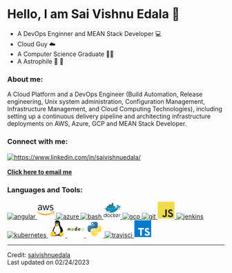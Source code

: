 # Hello, I am Sai Vishnu Edala :wave:

- A DevOps Enginner and MEAN Stack Developer :computer:
- Cloud Guy :cloud:
- A Computer Science Graduate 👨‍🎓
- A Astrophile :rocket: :milky_way:
<div align="center" width="50">

</div>
<h3 align="left"> About me:</h3>
A Cloud Platform and a DevOps Engineer (Build Automation, Release engineering, Unix system administration, Configuration Management, Infrastructure Management, and Cloud Computing Technologies), including setting up a continuous delivery pipeline and architecting infrastructure deployments on AWS, Azure, GCP and MEAN Stack Developer.

<h3 align="left">Connect with me:</h3>
<p align="left">
<a href="https://linkedin.com/in/https://www.linkedin.com/in/saivishnuedala/" target="blank"><img align="center" src="https://raw.githubusercontent.com/rahuldkjain/github-profile-readme-generator/master/src/images/icons/Social/linked-in-alt.svg" alt="https://www.linkedin.com/in/saivishnuedala/" height="30" width="40" /></a></br></br>
<a href="mailto:saivishnue0409@gmail.com"><b>Click here to email me</b></a>

</p>

[ <p align="left"> <a href="https://github.com/ryo-ma/github-profile-trophy"><img src="https://github-profile-trophy.vercel.app/?username=saivishnuedala&" alt="saivishnuedala" /></a> </p>]:#

<!-- Language and Tools -->
<h3 align="left">Languages and Tools:</h3>
<p align="left"> <a href="https://angular.io" target="_blank" rel="noreferrer"> <img src="https://angular.io/assets/images/logos/angular/angular.svg" alt="angular" width="40" height="40"/> </a> <a href="https://aws.amazon.com" target="_blank" rel="noreferrer"> <img src="https://raw.githubusercontent.com/devicons/devicon/master/icons/amazonwebservices/amazonwebservices-original-wordmark.svg" alt="aws" width="40" height="40"/> </a> <a href="https://azure.microsoft.com/en-in/" target="_blank" rel="noreferrer"> <img src="https://www.vectorlogo.zone/logos/microsoft_azure/microsoft_azure-icon.svg" alt="azure" width="40" height="40"/> </a> <a href="https://www.gnu.org/software/bash/" target="_blank" rel="noreferrer"> <img src="https://www.vectorlogo.zone/logos/gnu_bash/gnu_bash-icon.svg" alt="bash" width="40" height="40"/> </a> <a href="https://www.docker.com/" target="_blank" rel="noreferrer"> <img src="https://raw.githubusercontent.com/devicons/devicon/master/icons/docker/docker-original-wordmark.svg" alt="docker" width="40" height="40"/> </a> <a href="https://cloud.google.com" target="_blank" rel="noreferrer"> <img src="https://www.vectorlogo.zone/logos/google_cloud/google_cloud-icon.svg" alt="gcp" width="40" height="40"/> </a> <a href="https://git-scm.com/" target="_blank" rel="noreferrer"> <img src="https://www.vectorlogo.zone/logos/git-scm/git-scm-icon.svg" alt="git" width="40" height="40"/> </a> <a href="https://developer.mozilla.org/en-US/docs/Web/JavaScript" target="_blank" rel="noreferrer"> <img src="https://raw.githubusercontent.com/devicons/devicon/master/icons/javascript/javascript-original.svg" alt="javascript" width="40" height="40"/> </a> <a href="https://www.jenkins.io" target="_blank" rel="noreferrer"> <img src="https://www.vectorlogo.zone/logos/jenkins/jenkins-icon.svg" alt="jenkins" width="40" height="40"/> </a> <a href="https://kubernetes.io" target="_blank" rel="noreferrer"> <img src="https://www.vectorlogo.zone/logos/kubernetes/kubernetes-icon.svg" alt="kubernetes" width="40" height="40"/> </a> <a href="https://www.linux.org/" target="_blank" rel="noreferrer"> <img src="https://raw.githubusercontent.com/devicons/devicon/master/icons/linux/linux-original.svg" alt="linux" width="40" height="40"/> </a> <a href="https://nodejs.org" target="_blank" rel="noreferrer"> <img src="https://raw.githubusercontent.com/devicons/devicon/master/icons/nodejs/nodejs-original-wordmark.svg" alt="nodejs" width="40" height="40"/> </a> <a href="https://www.python.org" target="_blank" rel="noreferrer"> <img src="https://raw.githubusercontent.com/devicons/devicon/master/icons/python/python-original.svg" alt="python" width="40" height="40"/> </a> <a href="https://travis-ci.org" target="_blank" rel="noreferrer"> <img src="https://www.vectorlogo.zone/logos/travis-ci/travis-ci-icon.svg" alt="travisci" width="40" height="40"/> </a> <a href="https://www.typescriptlang.org/" target="_blank" rel="noreferrer"> <img src="https://raw.githubusercontent.com/devicons/devicon/master/icons/typescript/typescript-original.svg" alt="typescript" width="40" height="40"/> </a> </p>


<!-- GITHUB STATS 
<h3 align="left">GitHub Stats:</h3>
<p><img align="left" 
  src="https://github-readme-stats.vercel.app/api/top-langs?username=saivishnuedala&show_icons=true&theme=moltack&locale=en&hide=jupyter%20notebook,lex,&langs_count=8" alt="saivishnuedala" /></p></a>
    <a align="right"><p>&nbsp;<img align="right" src="https://github-readme-stats.vercel.app/api?username=saivishnuedala&show_icons=true&theme=moltack&hide=stars,prs,issues,contrib&locale=en" alt="saivishnuedala" /></p></a>  
  </p>
</p>
</div>-->
------

Credit: [saivishnuedala](https://github.com/saivishnuedala)<br/>
Last updated on 02/24/2023
